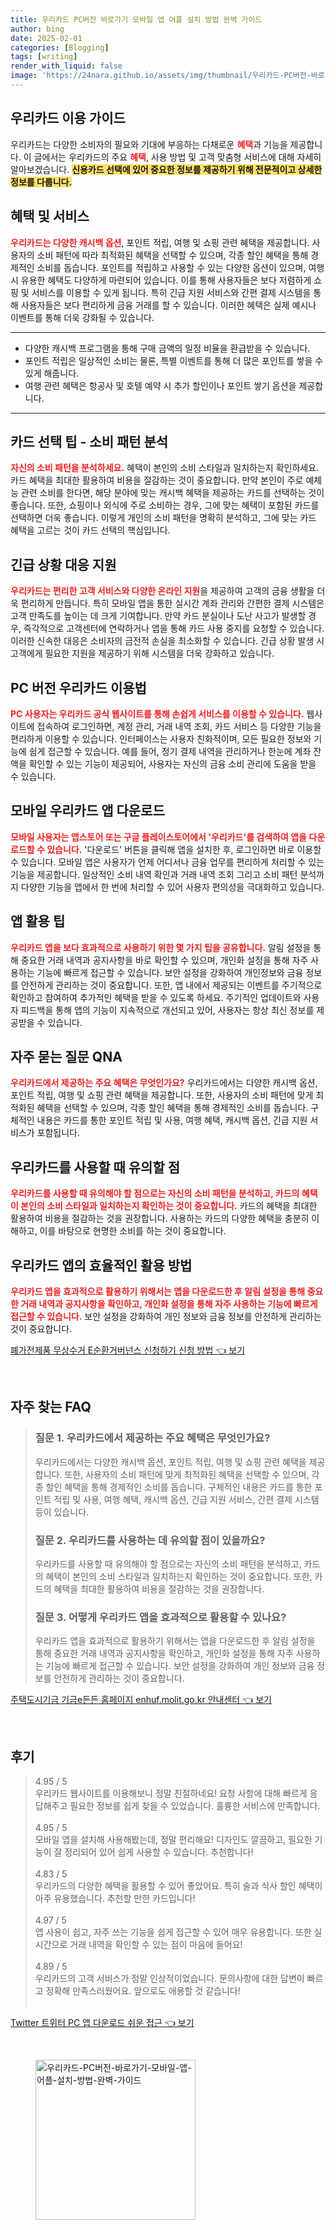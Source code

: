 ```yaml
---
title: 우리카드 PC버전 바로가기 모바일 앱 어플 설치 방법 완벽 가이드
author: bing
date: 2025-02-01
categories: [Blogging]
tags: [writing]
render_with_liquid: false
image: 'https://24nara.github.io/assets/img/thumbnail/우리카드-PC버전-바로가기-모바일-앱-어플-설치-방법-완벽-가이드.webp'
---
```



<h2 id='우리카드_이용_가이드'>우리카드 이용 가이드</h2>

<p>우리카드는 다양한 소비자의 필요와 기대에 부응하는 다채로운 <b><span style="color: #ee2323;">혜택</span></b>과 기능을 제공합니다. 이 글에서는 우리카드의 주요 <b><span style="color: #ee2323;">혜택</span></b>, 사용 방법 및 고객 맞춤형 서비스에 대해 자세히 알아보겠습니다. <b><span style="background-color: #ffe066;">신용카드 선택에 있어 중요한 정보를 제공하기 위해 전문적이고 상세한 정보를 다룹니다.</span></b></p>

<h2 id='혜택_및_서비스'>혜택 및 서비스</h2>

<p><b><span style="color: #ee2323;">우리카드는 다양한 캐시백 옵션</span></b>, 포인트 적립, 여행 및 쇼핑 관련 혜택을 제공합니다. 사용자의 소비 패턴에 따라 최적화된 혜택을 선택할 수 있으며, 각종 할인 혜택을 통해 경제적인 소비를 돕습니다. 포인트를 적립하고 사용할 수 있는 다양한 옵션이 있으며, 여행 시 유용한 혜택도 다양하게 마련되어 있습니다. 이를 통해 사용자들은 보다 저렴하게 쇼핑 및 서비스를 이용할 수 있게 됩니다. 특히 긴급 지원 서비스와 간편 결제 시스템을 통해 사용자들은 보다 편리하게 금융 거래를 할 수 있습니다. 이러한 혜택은 실제 예시나 이벤트를 통해 더욱 강화될 수 있습니다. </p>

<hr />

<ul>
    <li>다양한 캐시백 프로그램을 통해 구매 금액의 일정 비율을 환급받을 수 있습니다.</li>
    <li>포인트 적립은 일상적인 소비는 물론, 특별 이벤트를 통해 더 많은 포인트를 쌓을 수 있게 해줍니다.</li>
    <li>여행 관련 혜택은 항공사 및 호텔 예약 시 추가 할인이나 포인트 쌓기 옵션을 제공합니다.</li>
</ul>

<hr />

<h2 id='카드_선택_팁'>카드 선택 팁 - 소비 패턴 분석</h2>

<p><b><span style="color: #ee2323;">자신의 소비 패턴을 분석하세요.</span></b> 혜택이 본인의 소비 스타일과 일치하는지 확인하세요. 카드 혜택을 최대한 활용하여 비용을 절감하는 것이 중요합니다. 만약 본인이 주로 예체능 관련 소비를 한다면, 해당 분야에 맞는 캐시백 혜택을 제공하는 카드를 선택하는 것이 좋습니다. 또한, 쇼핑이나 외식에 주로 소비하는 경우, 그에 맞는 혜택이 포함된 카드를 선택하면 더욱 좋습니다. 이렇게 개인의 소비 패턴을 명확히 분석하고, 그에 맞는 카드 혜택을 고르는 것이 카드 선택의 핵심입니다.</p>

<h2 id='긴급_상황_대응_지원'>긴급 상황 대응 지원</h2>

<p><b><span style="color: #ee2323;">우리카드는 편리한 고객 서비스와 다양한 온라인 지원</span></b>을 제공하여 고객의 금융 생활을 더욱 편리하게 만듭니다. 특히 모바일 앱을 통한 실시간 계좌 관리와 간편한 결제 시스템은 고객 만족도를 높이는 데 크게 기여합니다. 만약 카드 분실이나 도난 사고가 발생할 경우, 즉각적으로 고객센터에 연락하거나 앱을 통해 카드 사용 중지를 요청할 수 있습니다. 이러한 신속한 대응은 소비자의 금전적 손실을 최소화할 수 있습니다. 긴급 상황 발생 시 고객에게 필요한 지원을 제공하기 위해 시스템을 더욱 강화하고 있습니다.</p>

<h2 id='PC_버전_우리카드_이용법'>PC 버전 우리카드 이용법</h2>

<p><b><span style="color: #ee2323;">PC 사용자는 우리카드 공식 웹사이트를 통해 손쉽게 서비스를 이용할 수 있습니다.</span></b> 웹사이트에 접속하여 로그인하면, 계정 관리, 거래 내역 조회, 카드 서비스 등 다양한 기능을 편리하게 이용할 수 있습니다. 인터페이스는 사용자 친화적이며, 모든 필요한 정보와 기능에 쉽게 접근할 수 있습니다. 예를 들어, 정기 결제 내역을 관리하거나 한눈에 계좌 잔액을 확인할 수 있는 기능이 제공되어, 사용자는 자신의 금융 소비 관리에 도움을 받을 수 있습니다.</p>

<h2 id='모바일_우리카드_앱_다운로드'>모바일 우리카드 앱 다운로드</h2>

<p><b><span style="color: #ee2323;">모바일 사용자는 앱스토어 또는 구글 플레이스토어에서 '우리카드'를 검색하여 앱을 다운로드할 수 있습니다.</span></b> '다운로드' 버튼을 클릭해 앱을 설치한 후, 로그인하면 바로 이용할 수 있습니다. 모바일 앱은 사용자가 언제 어디서나 금융 업무를 편리하게 처리할 수 있는 기능을 제공합니다. 일상적인 소비 내역 확인과 거래 내역 조회 그리고 소비 패턴 분석까지 다양한 기능을 앱에서 한 번에 처리할 수 있어 사용자 편의성을 극대화하고 있습니다.</p>

<h2 id='앱_활용_팁'>앱 활용 팁</h2>

<p><b><span style="color: #ee2323;">우리카드 앱을 보다 효과적으로 사용하기 위한 몇 가지 팁을 공유합니다.</span></b> 알림 설정을 통해 중요한 거래 내역과 공지사항을 바로 확인할 수 있으며, 개인화 설정을 통해 자주 사용하는 기능에 빠르게 접근할 수 있습니다. 보안 설정을 강화하여 개인정보와 금융 정보를 안전하게 관리하는 것이 중요합니다. 또한, 앱 내에서 제공되는 이벤트를 주기적으로 확인하고 참여하여 추가적인 혜택을 받을 수 있도록 하세요. 주기적인 업데이트와 사용자 피드백을 통해 앱의 기능이 지속적으로 개선되고 있어, 사용자는 항상 최신 정보를 제공받을 수 있습니다.</p>

<h2 id='자주_묻는_질문'>자주 묻는 질문 QNA</h2>

<p><b><span style="color: #ee2323;">우리카드에서 제공하는 주요 혜택은 무엇인가요?</span></b> 우리카드에서는 다양한 캐시백 옵션, 포인트 적립, 여행 및 쇼핑 관련 혜택을 제공합니다. 또한, 사용자의 소비 패턴에 맞게 최적화된 혜택을 선택할 수 있으며, 각종 할인 혜택을 통해 경제적인 소비를 돕습니다. 구체적인 내용은 카드를 통한 포인트 적립 및 사용, 여행 혜택, 캐시백 옵션, 긴급 지원 서비스가 포함됩니다.</p>

<h2 id='우리카드를_사용할_때_유의할_점'>우리카드를 사용할 때 유의할 점</h2>

<p><b><span style="color: #ee2323;">우리카드를 사용할 때 유의해야 할 점으로는 자신의 소비 패턴을 분석하고, 카드의 혜택이 본인의 소비 스타일과 일치하는지 확인하는 것이 중요합니다.</span></b> 카드의 혜택을 최대한 활용하여 비용을 절감하는 것을 권장합니다. 사용하는 카드의 다양한 혜택을 충분히 이해하고, 이를 바탕으로 현명한 소비를 하는 것이 중요합니다.</p>

<h2 id='우리카드_앱의_효율적인_활용_방법'>우리카드 앱의 효율적인 활용 방법</h2>

<p><b><span style="color: #ee2323;">우리카드 앱을 효과적으로 활용하기 위해서는 앱을 다운로드한 후 알림 설정을 통해 중요한 거래 내역과 공지사항을 확인하고, 개인화 설정을 통해 자주 사용하는 기능에 빠르게 접근할 수 있습니다.</span></b> 보안 설정을 강화하여 개인 정보와 금융 정보를 안전하게 관리하는 것이 중요합니다.</p>


<p><a class="click-button" title="폐가전제품 무상수거 E순환거버넌스 신청하기 신청 방법" href="https://24nara.github.io/posts/%ED%8F%90%EA%B0%80%EC%A0%84%EC%A0%9C%ED%92%88-%EB%AC%B4%EC%83%81%EC%88%98%EA%B1%B0-E%EC%88%9C%ED%99%98%EA%B1%B0%EB%B2%84%EB%84%8C%EC%8A%A4-%EC%8B%A0%EC%B2%AD%ED%95%98%EA%B8%B0-%EC%8B%A0%EC%B2%AD-%EB%B0%A9%EB%B2%95/" rel="dofollow">폐가전제품 무상수거 E순환거버넌스 신청하기 신청 방법 👈 보기</a></p><br>
<h2 id='자주_찾는_FAQ'>자주 찾는 FAQ</h2>
<div itemscope="" itemtype="https://schema.org/FAQPage"> 
<blockquote> 
<div itemscope="" itemprop="mainEntity" itemtype="https://schema.org/Question"> 
<h3 itemprop="name">질문 1. 우리카드에서 제공하는 주요 혜택은 무엇인가요?</h3> 
<div itemscope="" itemprop="acceptedAnswer" itemtype="https://schema.org/Answer"> 
<span itemprop="text"> 
<p>우리카드에서는 다양한 캐시백 옵션, 포인트 적립, 여행 및 쇼핑 관련 혜택을 제공합니다. 또한, 사용자의 소비 패턴에 맞게 최적화된 혜택을 선택할 수 있으며, 각종 할인 혜택을 통해 경제적인 소비를 돕습니다. 구체적인 내용은 카드를 통한 포인트 적립 및 사용, 여행 혜택, 캐시백 옵션, 긴급 지원 서비스, 간편 결제 시스템 등이 있습니다.</p> 
</span> 
</div> 
</div> 

<div itemscope="" itemprop="mainEntity" itemtype="https://schema.org/Question"> 
<h3 itemprop="name">질문 2. 우리카드를 사용하는 데 유의할 점이 있을까요?</h3> 
<div itemscope="" itemprop="acceptedAnswer" itemtype="https://schema.org/Answer"> 
<span itemprop="text"> 
<p>우리카드를 사용할 때 유의해야 할 점으로는 자신의 소비 패턴을 분석하고, 카드의 혜택이 본인의 소비 스타일과 일치하는지 확인하는 것이 중요합니다. 또한, 카드의 혜택을 최대한 활용하여 비용을 절감하는 것을 권장합니다.</p> 
</span> 
</div> 
</div> 

<div itemscope="" itemprop="mainEntity" itemtype="https://schema.org/Question"> 
<h3 itemprop="name">질문 3. 어떻게 우리카드 앱을 효과적으로 활용할 수 있나요?</h3> 
<div itemscope="" itemprop="acceptedAnswer" itemtype="https://schema.org/Answer"> 
<span itemprop="text"> 
<p>우리카드 앱을 효과적으로 활용하기 위해서는 앱을 다운로드한 후 알림 설정을 통해 중요한 거래 내역과 공지사항을 확인하고, 개인화 설정을 통해 자주 사용하는 기능에 빠르게 접근할 수 있습니다. 보안 설정을 강화하여 개인 정보와 금융 정보를 안전하게 관리하는 것이 중요합니다.</p> 
</span> 
</div> 
</div> 

</blockquote> 
</div>
<p><a class="click-button" title="주택도시기금 기금e든든 홈페이지 enhuf.molit.go.kr 안내센터" href="https://24nara.github.io/posts/%EC%A3%BC%ED%83%9D%EB%8F%84%EC%8B%9C%EA%B8%B0%EA%B8%88-%EA%B8%B0%EA%B8%88e%EB%93%A0%EB%93%A0-%ED%99%88%ED%8E%98%EC%9D%B4%EC%A7%80-enhuf.molit.go.kr-%EC%95%88%EB%82%B4%EC%84%BC%ED%84%B0/" rel="dofollow">주택도시기금 기금e든든 홈페이지 enhuf.molit.go.kr 안내센터 👈 보기</a></p><br>
<h2 id='후기'>후기</h2>
<div itemscope itemtype="https://schema.org/Product">
  <blockquote>
  <div itemprop="review" itemscope itemtype="https://schema.org/Review">
      <div itemprop="reviewRating" itemscope itemtype="https://schema.org/Rating"> <span itemprop="ratingValue">4.95</span> / <span itemprop="bestRating">5</span> </div>
      <span itemprop="reviewBody">우리카드 웹사이트를 이용해보니 정말 친절하네요! 요청 사항에 대해 빠르게 응답해주고 필요한 정보를 쉽게 찾을 수 있었습니다. 훌륭한 서비스에 만족합니다.</span>
  </div>
  <br>
  <div itemprop="review" itemscope itemtype="https://schema.org/Review">
      <div itemprop="reviewRating" itemscope itemtype="https://schema.org/Rating"> <span itemprop="ratingValue">4.95</span> / <span itemprop="bestRating">5</span> </div>
      <span itemprop="reviewBody">모바일 앱을 설치해 사용해봤는데, 정말 편리해요! 디자인도 깔끔하고, 필요한 기능이 잘 정리되어 있어 쉽게 사용할 수 있습니다. 추천합니다!</span>
  </div>
  <br>
  <div itemprop="review" itemscope itemtype="https://schema.org/Review">
      <div itemprop="reviewRating" itemscope itemtype="https://schema.org/Rating"> <span itemprop="ratingValue">4.83</span> / <span itemprop="bestRating">5</span> </div>
      <span itemprop="reviewBody">우리카드의 다양한 혜택을 활용할 수 있어 좋았어요. 특히 술과 식사 할인 혜택이 아주 유용했습니다. 추천할 만한 카드입니다!</span>
  </div>
  <br>
  <div itemprop="review" itemscope itemtype="https://schema.org/Review">
      <div itemprop="reviewRating" itemscope itemtype="https://schema.org/Rating"> <span itemprop="ratingValue">4.97</span> / <span itemprop="bestRating">5</span> </div>
      <span itemprop="reviewBody">앱 사용이 쉽고, 자주 쓰는 기능을 쉽게 접근할 수 있어 매우 유용합니다. 또한 실시간으로 거래 내역을 확인할 수 있는 점이 마음에 들어요!</span>
  </div>
  <br>
  <div itemprop="review" itemscope itemtype="https://schema.org/Review">
      <div itemprop="reviewRating" itemscope itemtype="https://schema.org/Rating"> <span itemprop="ratingValue">4.89</span> / <span itemprop="bestRating">5</span> </div>
      <span itemprop="reviewBody">우리카드의 고객 서비스가 정말 인상적이었습니다. 문의사항에 대한 답변이 빠르고 정확해 만족스러웠어요. 앞으로도 애용할 것 같습니다!</span>
  </div>
  <br>
  </blockquote>
</div>
<p><a class="click-button" title="Twitter 트위터 PC 앱 다운로드 쉬운 접근" href="https://24nara.github.io/posts/Twitter-%ED%8A%B8%EC%9C%84%ED%84%B0-PC-%EC%95%B1-%EB%8B%A4%EC%9A%B4%EB%A1%9C%EB%93%9C-%EC%89%AC%EC%9A%B4-%EC%A0%91%EA%B7%BC/" rel="dofollow">Twitter 트위터 PC 앱 다운로드 쉬운 접근 👈 보기</a></p><br>
<figure class="image"><img src="https://24nara.github.io/assets/img/thumbnail/우리카드-PC버전-바로가기-모바일-앱-어플-설치-방법-완벽-가이드.webp" alt="우리카드-PC버전-바로가기-모바일-앱-어플-설치-방법-완벽-가이드" width="256" height="256"></figure>